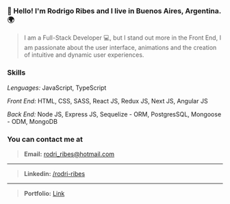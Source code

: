 ### 👋 Hello! I'm Rodrigo Ribes and I live in Buenos Aires, Argentina. 🌍

>I am a Full-Stack Developer 💻, but I stand out more in the Front End, I am passionate about the user interface, animations and the creation of intuitive and dynamic user experiences.

### Skills
*Lenguages:*  JavaScript, TypeScript

*Front End:*  HTML, CSS, SASS, React JS, Redux JS, Next JS, Angular JS

*Back End:*  Node JS, Express JS, Sequelize - ORM, PostgresSQL, Mongoose - ODM, MongoDB


### You can contact me at
> **Email:** rodri_ribes@hotmail.com
---
> **Linkedin:** [/rodri-ribes](https://www.linkedin.com/in/rodrigo-ribes/)
---
> **Portfolio:** [Link](https://rodrigoribes.netlify.app/)  
